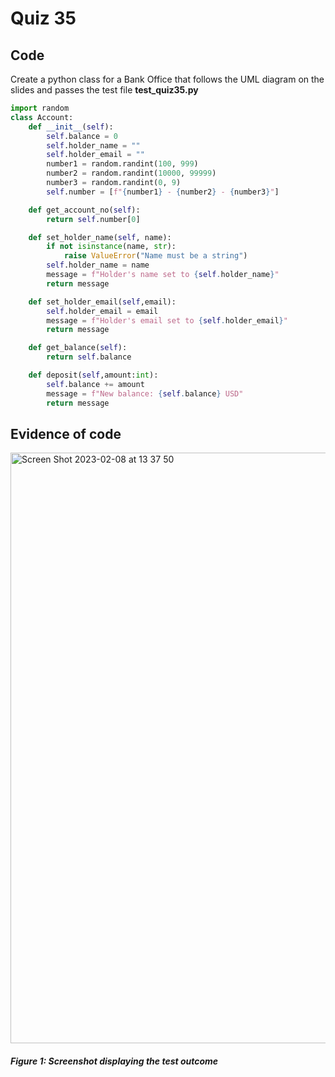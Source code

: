 # Quiz 35
## Code
Create a python class for a Bank Office that follows the UML diagram on the slides and passes the test file **test_quiz35.py**
```.py
import random
class Account:
    def __init__(self):
        self.balance = 0
        self.holder_name = ""
        self.holder_email = ""
        number1 = random.randint(100, 999)
        number2 = random.randint(10000, 99999)
        number3 = random.randint(0, 9)
        self.number = [f"{number1} - {number2} - {number3}"]

    def get_account_no(self):
        return self.number[0]

    def set_holder_name(self, name):
        if not isinstance(name, str):
            raise ValueError("Name must be a string")
        self.holder_name = name
        message = f"Holder's name set to {self.holder_name}"
        return message

    def set_holder_email(self,email):
        self.holder_email = email
        message = f"Holder's email set to {self.holder_email}"
        return message

    def get_balance(self):
        return self.balance

    def deposit(self,amount:int):
        self.balance += amount
        message = f"New balance: {self.balance} USD"
        return message
```

## Evidence of code
<img width="945" alt="Screen Shot 2023-02-08 at 13 37 50" src="https://user-images.githubusercontent.com/105724334/217434971-e43790d6-56d7-4a5a-861a-47c0439c90f0.png">

##### Figure 1: Screenshot displaying the test outcome
